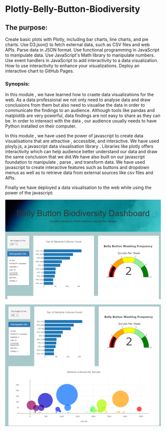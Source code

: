 # Plotly-Belly-Button-Biodiversity

## The purpose:

Create basic plots with Plotly, including bar charts, line charts, and pie charts.
Use D3.json() to fetch external data, such as CSV files and web APIs.
Parse data in JSON format.
Use functional programming in JavaScript to manipulate data.
Use JavaScript's Math library to manipulate numbers.
Use event handlers in JavaScript to add interactivity to a data visualization.
How to use interactivity to enhance your visualizations.
Deploy an interactive chart to GitHub Pages.

### Synopsis:

In this module , we have learned how to craete data visualizations for the web. As a data professional we not only need to analyse data and draw conclusions from them but also need to visualise the data in order to communicate the findings to an audience. Although tools like pandas and matplotlib are very powerful, data findings are not easy to share as they can be. In order to intereact with the data , our audience usually needs to have Python installed on their computer.

In this module , we have used the power of javascript to create data visualisations that are attractive , accessible, and interactive. We have used ployly.js, a javascript data visualisation library . Libraries like plotly offers interactivity which can help audience better understand our data and draw the same conclusion that we did.We have also built on our javascript foundation to manipulate , parse , and transform data. We have used javascript to create interactive features such as buttons and dropdown menus as well as to retrieve data from external sources like csv files and APIs.

Finally we have deployed a data visualisation to the web while using the power of the javascript:

![alt text](https://github.com/RGK73/Plotly-Belly-Button-Biodiversity/blob/main/Belly%20Button%20Biodiversity%20Dashboard_2.png)

![alt text](https://github.com/RGK73/Plotly-Belly-Button-Biodiversity/blob/main/Belly%20Button%20Biodiversity%20Dashboard.png)
